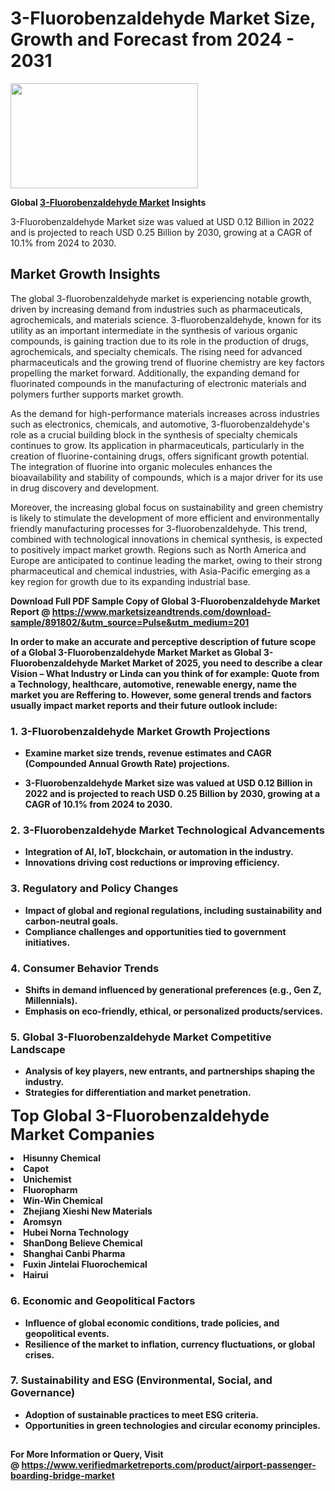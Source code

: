 <H1>3-Fluorobenzaldehyde Market Size, Growth and Forecast from 2024 - 2031</H1><img class="aligncenter size-medium wp-image-584254" src="https://thirdeyenews.in/wp-content/uploads/2024/09/Global-Market-Research-300x168.jpeg" alt="" width="300" height="168" /><p><strong>Global&nbsp;<a href="https://www.marketsizeandtrends.com/download-sample/891802/&amp;utm_source=Pulse&amp;utm_medium=201">3-Fluorobenzaldehyde Market</a> Insights</strong></p><p>3-Fluorobenzaldehyde Market size was valued at USD 0.12 Billion in 2022 and is projected to reach USD 0.25 Billion by 2030, growing at a CAGR of 10.1% from 2024 to 2030.</p><p><h2>Market Growth Insights</h2> <p>The global 3-fluorobenzaldehyde market is experiencing notable growth, driven by increasing demand from industries such as pharmaceuticals, agrochemicals, and materials science. 3-fluorobenzaldehyde, known for its utility as an important intermediate in the synthesis of various organic compounds, is gaining traction due to its role in the production of drugs, agrochemicals, and specialty chemicals. The rising need for advanced pharmaceuticals and the growing trend of fluorine chemistry are key factors propelling the market forward. Additionally, the expanding demand for fluorinated compounds in the manufacturing of electronic materials and polymers further supports market growth.</p> <p><strong></strong></p> <p>As the demand for high-performance materials increases across industries such as electronics, chemicals, and automotive, 3-fluorobenzaldehyde's role as a crucial building block in the synthesis of specialty chemicals continues to grow. Its application in pharmaceuticals, particularly in the creation of fluorine-containing drugs, offers significant growth potential. The integration of fluorine into organic molecules enhances the bioavailability and stability of compounds, which is a major driver for its use in drug discovery and development.</p> <p>Moreover, the increasing global focus on sustainability and green chemistry is likely to stimulate the development of more efficient and environmentally friendly manufacturing processes for 3-fluorobenzaldehyde. This trend, combined with technological innovations in chemical synthesis, is expected to positively impact market growth. Regions such as North America and Europe are anticipated to continue leading the market, owing to their strong pharmaceutical and chemical industries, with Asia-Pacific emerging as a key region for growth due to its expanding industrial base.</p> <p><strong></p><p><span class=""><strong>Download Full PDF Sample Copy of Global 3-Fluorobenzaldehyde Market Report</strong> @ <a href="https://www.marketsizeandtrends.com/download-sample/891802/&amp;utm_source=Pulse&amp;utm_medium=201" target="_blank">https://www.marketsizeandtrends.com/download-sample/891802/&amp;utm_source=Pulse&amp;utm_medium=201</a></span></p><p>In order to make an accurate and perceptive description of future scope of a Global&nbsp;3-Fluorobenzaldehyde Market Market as Global&nbsp;3-Fluorobenzaldehyde Market Market of 2025, you need to describe a clear Vision &ndash; What Industry or Linda can you think of for example: Quote from a Technology, healthcare, automotive, renewable energy, name the market you are Reffering to. However, some general trends and factors usually impact market reports and their future outlook include:</p><h3>1.&nbsp;<strong>3-Fluorobenzaldehyde Market Growth Projections</strong></h3><ul><li>Examine market size trends, revenue estimates and CAGR (Compounded Annual Growth Rate) projections.</li><li><p>3-Fluorobenzaldehyde Market size was valued at USD 0.12 Billion in 2022 and is projected to reach USD 0.25 Billion by 2030, growing at a CAGR of 10.1% from 2024 to 2030.</p></li></ul><h3>2.&nbsp;<strong>3-Fluorobenzaldehyde Market Technological Advancements</strong></h3><ul><li>Integration of AI, IoT, blockchain, or automation in the industry.</li><li>Innovations driving cost reductions or improving efficiency.</li></ul><h3>3.&nbsp;<strong>Regulatory and Policy Changes</strong></h3><ul><li>Impact of global and regional regulations, including sustainability and carbon-neutral goals.</li><li>Compliance challenges and opportunities tied to government initiatives.</li></ul><h3>4.&nbsp;<strong>Consumer Behavior Trends</strong></h3><ul><li>Shifts in demand influenced by generational preferences (e.g., Gen Z, Millennials).</li><li>Emphasis on eco-friendly, ethical, or personalized products/services.</li></ul><h3>5.&nbsp;<strong>Global 3-Fluorobenzaldehyde Market Competitive Landscape</strong></h3><ul><li>Analysis of key players, new entrants, and partnerships shaping the industry.</li><li>Strategies for differentiation and market penetration.</li></ul><p data-pm-slice="1 1 []"><span style="color: inherit; font-family: inherit; font-size: 25px;">Top Global 3-Fluorobenzaldehyde Market Companies</span></p><div class="" data-test-id=""><p><li>Hisunny Chemical</li><li> Capot</li><li> Unichemist</li><li> Fluoropharm</li><li> Win-Win Chemical</li><li> Zhejiang Xieshi New Materials</li><li> Aromsyn</li><li> Hubei Norna Technology</li><li> ShanDong Believe Chemical</li><li> Shanghai Canbi Pharma</li><li> Fuxin Jintelai Fluorochemical</li><li> Hairui</li></p></div><h3>6.&nbsp;<strong>Economic and Geopolitical Factors</strong></h3><ul><li>Influence of global economic conditions, trade policies, and geopolitical events.</li><li>Resilience of the market to inflation, currency fluctuations, or global crises.</li></ul><h3>7.&nbsp;<strong>Sustainability and ESG (Environmental, Social, and Governance)</strong></h3><ul><li>Adoption of sustainable practices to meet ESG criteria.</li><li>Opportunities in green technologies and circular economy principles.</li></ul><h2><strong style="font-size: 14px;">For More Information or Query, Visit @&nbsp;</strong><a style="background-color: #ffffff; font-size: 14px;" href="https://www.marketsizeandtrends.com/report/3-fluorobenzaldehyde-market/" target="_blank">https://www.verifiedmarketreports.com/product/airport-passenger-boarding-bridge-market</a></h2>
